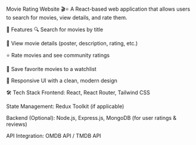 Movie Rating Website 🎬⭐
A React-based web application that allows users to search for movies, view details, and rate them.

🚀 Features
🔍 Search for movies by title

📜 View movie details (poster, description, rating, etc.)

⭐ Rate movies and see community ratings

💾 Save favorite movies to a watchlist

🎨 Responsive UI with a clean, modern design

🛠️ Tech Stack
Frontend: React, React Router, Tailwind CSS

State Management: Redux Toolkit (if applicable)

Backend (Optional): Node.js, Express.js, MongoDB (for user ratings & reviews)

API Integration: OMDB API / TMDB API
